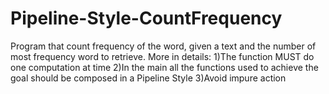 # Pipeline-Style-CountFrequency
Program that count frequency of the word, given a text and the number of most frequency word to retrieve. More in details:
  1)The function MUST do one computation at time
  2)In the main all the functions used to achieve the goal should be composed in a Pipeline Style
  3)Avoid impure action


